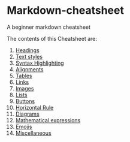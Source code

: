 # Markdown-cheatsheet

A beginner markdown cheatsheet

The contents of this Cheatsheet are:

1. [Headings](https://github.com/shubanms/markdown-cheatsheet/blob/main/cheat%20sheet/heading.MARKDOWN)
2. [Text styles](https://github.com/shubanms/markdown-cheatsheet/blob/main/cheat%20sheet/textstyles.MARKDOWN)
3. [Syntax Highlighting](https://github.com/shubanms/markdown-cheatsheet/blob/main/cheat%20sheet/syntaxhighlighting.MARKDOWN)
4. [Alignments](https://github.com/shubanms/markdown-cheatsheet/blob/main/cheat%20sheet/alignments.MARKDOWN)
5. [Tables]()
6. [Links]()
7. [Images]()
8. [Lists]()
9. [Buttons]()
10. [Horizontal Rule]()
11. [Diagrams]()
12. [Mathematical expressions]()
13. [Emojis](https://github.com/shubanms/markdown-cheatsheet/blob/main/cheat%20sheet/emojis.MARKDOWN)
14. [Miscellaneous]()
